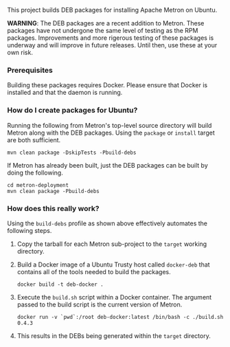 
This project builds DEB packages for installing Apache Metron on Ubuntu.

**WARNING**: The DEB packages are a recent addition to Metron.  These packages have not undergone the same level of testing as the RPM packages.  Improvements and more rigerous testing of these packages is underway and will improve in future releases.  Until then, use these at your own risk.

### Prerequisites

Building these packages requires Docker.  Please ensure that Docker is installed and that the daemon is running.

### How do I create packages for Ubuntu?

Running the following from Metron's top-level source directory will build Metron along with the DEB packages.  Using the `package` or `install` target are both sufficient.

  ```
  mvn clean package -DskipTests -Pbuild-debs
  ```

If Metron has already been built, just the DEB packages can be built by doing the following.

  ```
  cd metron-deployment
  mvn clean package -Pbuild-debs
  ```

### How does this really work?

Using the `build-debs` profile as shown above effectively automates the following steps.

1. Copy the tarball for each Metron sub-project to the `target` working directory.

1. Build a Docker image of a Ubuntu Trusty host called `docker-deb` that contains all of the tools needed to build the packages.

    ```
    docker build -t deb-docker .
    ```

1. Execute the `build.sh` script within a Docker container.  The argument passed to the build script is the current version of Metron.

    ```
    docker run -v `pwd`:/root deb-docker:latest /bin/bash -c ./build.sh 0.4.3
    ```

1. This results in the DEBs being generated within the `target` directory.
